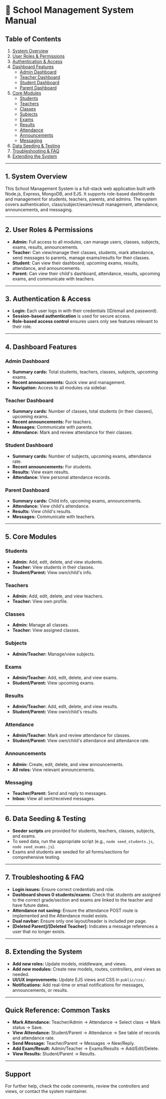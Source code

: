 # 📖 School Management System Manual

## Table of Contents
1. [System Overview](#system-overview)
2. [User Roles & Permissions](#user-roles--permissions)
3. [Authentication & Access](#authentication--access)
4. [Dashboard Features](#dashboard-features)
    - [Admin Dashboard](#admin-dashboard)
    - [Teacher Dashboard](#teacher-dashboard)
    - [Student Dashboard](#student-dashboard)
    - [Parent Dashboard](#parent-dashboard)
5. [Core Modules](#core-modules)
    - [Students](#students)
    - [Teachers](#teachers)
    - [Classes](#classes)
    - [Subjects](#subjects)
    - [Exams](#exams)
    - [Results](#results)
    - [Attendance](#attendance)
    - [Announcements](#announcements)
    - [Messaging](#messaging)
6. [Data Seeding & Testing](#data-seeding--testing)
7. [Troubleshooting & FAQ](#troubleshooting--faq)
8. [Extending the System](#extending-the-system)

---

## 1. System Overview

This School Management System is a full-stack web application built with Node.js, Express, MongoDB, and EJS. It supports role-based dashboards and management for students, teachers, parents, and admins. The system covers authentication, class/subject/exam/result management, attendance, announcements, and messaging.

---

## 2. User Roles & Permissions

- **Admin:** Full access to all modules, can manage users, classes, subjects, exams, results, announcements.
- **Teacher:** Can view/manage their classes, students, mark attendance, send messages to parents, manage exams/results for their classes.
- **Student:** Can view their dashboard, upcoming exams, results, attendance, and announcements.
- **Parent:** Can view their child's dashboard, attendance, results, upcoming exams, and communicate with teachers.

---

## 3. Authentication & Access

- **Login:** Each user logs in with their credentials (ID/email and password).
- **Session-based authentication** is used for secure access.
- **Role-based access control** ensures users only see features relevant to their role.

---

## 4. Dashboard Features

### Admin Dashboard
- **Summary cards:** Total students, teachers, classes, subjects, upcoming exams.
- **Recent announcements:** Quick view and management.
- **Navigation:** Access to all modules via sidebar.

### Teacher Dashboard
- **Summary cards:** Number of classes, total students (in their classes), upcoming exams.
- **Recent announcements:** For teachers.
- **Messages:** Communicate with parents.
- **Attendance:** Mark and review attendance for their classes.

### Student Dashboard
- **Summary cards:** Number of subjects, upcoming exams, attendance rate.
- **Recent announcements:** For students.
- **Results:** View exam results.
- **Attendance:** View personal attendance records.

### Parent Dashboard
- **Summary cards:** Child info, upcoming exams, announcements.
- **Attendance:** View child's attendance.
- **Results:** View child's results.
- **Messages:** Communicate with teachers.

---

## 5. Core Modules

### Students
- **Admin:** Add, edit, delete, and view students.
- **Teacher:** View students in their classes.
- **Student/Parent:** View own/child's info.

### Teachers
- **Admin:** Add, edit, delete, and view teachers.
- **Teacher:** View own profile.

### Classes
- **Admin:** Manage all classes.
- **Teacher:** View assigned classes.

### Subjects
- **Admin/Teacher:** Manage/view subjects.

### Exams
- **Admin/Teacher:** Add, edit, delete, and view exams.
- **Student/Parent:** View upcoming exams.

### Results
- **Admin/Teacher:** Add, edit, delete, and view results.
- **Student/Parent:** View own/child's results.

### Attendance
- **Admin/Teacher:** Mark and review attendance for classes.
- **Student/Parent:** View own/child's attendance and attendance rate.

### Announcements
- **Admin:** Create, edit, delete, and view announcements.
- **All roles:** View relevant announcements.

### Messaging
- **Teacher/Parent:** Send and reply to messages.
- **Inbox:** View all sent/received messages.

---

## 6. Data Seeding & Testing

- **Seeder scripts** are provided for students, teachers, classes, subjects, and exams.
- To seed data, run the appropriate script (e.g., `node seed_students.js`, `node seed_exams.js`).
- Exams and students are seeded for all forms/sections for comprehensive testing.

---

## 7. Troubleshooting & FAQ

- **Login issues:** Ensure correct credentials and role.
- **Dashboard shows 0 students/exams:** Check that students are assigned to the correct grade/section and exams are linked to the teacher and have future dates.
- **Attendance not saving:** Ensure the attendance POST route is implemented and the Attendance model exists.
- **Dual navbar:** Ensure only one layout/header is included per page.
- **[Deleted Parent]/[Deleted Teacher]:** Indicates a message references a user that no longer exists.

---

## 8. Extending the System

- **Add new roles:** Update models, middleware, and views.
- **Add new modules:** Create new models, routes, controllers, and views as needed.
- **UI/UX improvements:** Update EJS views and CSS in `public/css/`.
- **Notifications:** Add real-time or email notifications for messages, announcements, or results.

---

## Quick Reference: Common Tasks

- **Mark Attendance:** Teacher/Admin → Attendance → Select class → Mark status → Save.
- **View Attendance:** Student/Parent → Attendance → See table of records and attendance rate.
- **Send Message:** Teacher/Parent → Messages → New/Reply.
- **Add Exam/Result:** Admin/Teacher → Exams/Results → Add/Edit/Delete.
- **View Results:** Student/Parent → Results.

---

## Support

For further help, check the code comments, review the controllers and views, or contact the system maintainer. 